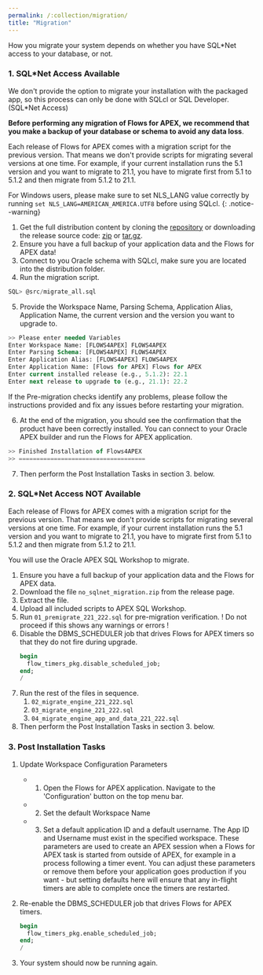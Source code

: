 ```yaml
---
permalink: /:collection/migration/
title: "Migration"
---
```

How you migrate your system depends on whether you have SQL*Net access to your database, or not.

### 1.  SQL*Net Access Available 

We don't provide the option to migrate your installation with the packaged app, so this process can only be done with SQLcl or SQL Developer. (SQL*Net Access)

**Before performing any migration of Flows for APEX, we recommend that you make a backup of your database or schema to avoid any data loss**.

Each release of Flows for APEX comes with a migration script for the previous version. That means we don't provide scripts for migrating several versions at one time. For example, if your current installation runs the 5.1 version and you want to migrate to 21.1, you have to migrate first from 5.1 to 5.1.2 and then migrate from 5.1.2 to 21.1.

For Windows users, please make sure to set NLS_LANG value correctly by running `set NLS_LANG=AMERICAN_AMERICA.UTF8` before using SQLcl.
{: .notice--warning}

1. Get the full distribution content by cloning the [repository](https://github.com/flowsforapex/apex-flowsforapex) or downloading the release source code: [zip](https://github.com/flowsforapex/apex-flowsforapex/archive/refs/tags/v22.2.zip) or [tar.gz](https://github.com/flowsforapex/apex-flowsforapex/archive/refs/tags/v22.2.tar.gz).
2. Ensure you have a full backup of your application data and the Flows for APEX data!
3. Connect to you Oracle schema with SQLcl, make sure you are located into the distribution folder.
4. Run the migration script.
```sql
SQL> @src/migrate_all.sql
```

5. Provide the Workspace Name, Parsing Schema, Application Alias, Application Name, the current version and the version you want to upgrade to.
```sql
>> Please enter needed Variables
Enter Workspace Name: [FLOWS4APEX] FLOWS4APEX
Enter Parsing Schema: [FLOWS4APEX] FLOWS4APEX
Enter Application Alias: [FLOWS4APEX] FLOWS4APEX
Enter Application Name: [Flows for APEX] Flows for APEX
Enter current installed release (e.g., 5.1.2): 22.1
Enter next release to upgrade to (e.g., 21.1): 22.2
```
If the Pre-migration checks identify any problems, please follow the instructions provided and fix any issues before restarting your migration.

6. At the end of the migration, you should see the confirmation that the product have been correctly installed. You can connect to your Oracle APEX builder and run the Flows for APEX application.
```sql
>> Finished Installation of Flows4APEX
>> ====================================
```

7.  Then perform the Post Installation Tasks in section 3. below.

### 2.  SQL*Net Access NOT Available

Each release of Flows for APEX comes with a migration script for the previous version. That means we don't provide scripts for migrating several versions at one time. For example, if your current installation runs the 5.1 version and you want to migrate to 21.1, you have to migrate first from 5.1 to 5.1.2 and then migrate from 5.1.2 to 21.1.

You will use the Oracle APEX SQL Workshop to migrate.


1. Ensure you have a full backup of your application data and the Flows for APEX data.
2. Download the file `no_sqlnet_migration.zip` from the release page.
3. Extract the file.
4. Upload all included scripts to APEX SQL Workshop.
5. Run `01_premigrate_221_222.sql` for pre-migration verification.
   ! Do not proceed if this shows any warnings or errors !
6. Disable the DBMS_SCHEDULER job that drives Flows for APEX timers so that they do not fire during upgrade.
    ```sql
    begin
      flow_timers_pkg.disable_scheduled_job;
    end;
    /
    ```
6. Run the rest of the files in sequence.
   1. `02_migrate_engine_221_222.sql`
   2. `03_migrate_engine_221_222.sql`
   3. `04_migrate_engine_app_and_data_221_222.sql`
7. Then perform the Post Installation Tasks in section 3. below.



### 3. Post Installation Tasks

1. Update Workspace Configuration Parameters

    - 1. Open the Flows for APEX application.  Navigate to the 'Configuration' button on the top menu bar.
    - 2.  Set the default Workspace Name
    - 3.  Set a default application ID and a default username.  The App ID and Username must exist in the specified workspace.  These parameters are used to create an APEX session when a Flows for APEX task is started from outside of APEX, for example in a process following a timer event.  You can adjust these parameters or remove them before your application goes production if you want - but setting defaults here will ensure that any in-flight timers are able to complete once the timers are restarted.

2. Re-enable the DBMS_SCHEDULER job that drives Flows for APEX timers.
    ```sql
    begin
      flow_timers_pkg.enable_scheduled_job;
    end;
    /
    ```
3. Your system should now be running again.